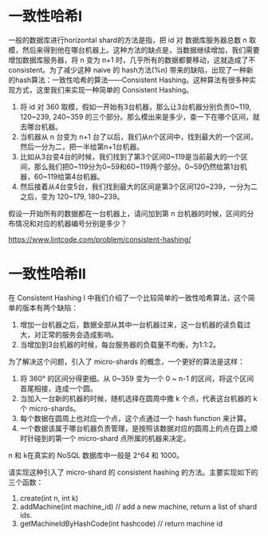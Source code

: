 # 一致性哈希I
一般的数据库进行horizontal shard的方法是指，把 id 对 数据库服务器总数 n 取模，然后来得到他在哪台机器上。这种方法的缺点是，当数据继续增加，我们需要增加数据库服务器，将 n 变为 n+1 时，几乎所有的数据都要移动，这就造成了不 consistent。为了减少这种 naive 的 hash方法(%n) 带来的缺陷，出现了一种新的hash算法：一致性哈希的算法——Consistent Hashing。这种算法有很多种实现方式，这里我们来实现一种简单的 Consistent Hashing。
1. 将 id 对 360 取模，假如一开始有3台机器，那么让3台机器分别负责0~119, 120~239, 240~359 的三个部分。那么模出来是多少，查一下在哪个区间，就去哪台机器。
2. 当机器从 n 台变为 n+1 台了以后，我们从n个区间中，找到最大的一个区间，然后一分为二，把一半给第n+1台机器。
3. 比如从3台变4台的时候，我们找到了第3个区间0~119是当前最大的一个区间，那么我们把0~119分为0~59和60~119两个部分。0~59仍然给第1台机器，60~119给第4台机器。
4. 然后接着从4台变5台，我们找到最大的区间是第3个区间120~239，一分为二之后，变为 120~179, 180~239。

假设一开始所有的数据都在一台机器上，请问加到第 n 台机器的时候，区间的分布情况和对应的机器编号分别是多少？

https://www.lintcode.com/problem/consistent-hashing/

# 一致性哈希II
在 Consistent Hashing I 中我们介绍了一个比较简单的一致性哈希算法，这个简单的版本有两个缺陷：

1. 增加一台机器之后，数据全部从其中一台机器过来，这一台机器的读负载过大，对正常的服务会造成影响。
2. 当增加到3台机器的时候，每台服务器的负载量不均衡，为1:1:2。

为了解决这个问题，引入了 micro-shards 的概念，一个更好的算法是这样：
1. 将 360° 的区间分得更细。从 0~359 变为一个 0 ~ n-1 的区间，将这个区间首尾相接，连成一个圆。
2. 当加入一台新的机器的时候，随机选择在圆周中撒 k 个点，代表这台机器的 k 个 micro-shards。
3. 每个数据在圆周上也对应一个点，这个点通过一个 hash function 来计算。
4. 一个数据该属于哪台机器负责管理，是按照该数据对应的圆周上的点在圆上顺时针碰到的第一个 micro-shard 点所属的机器来决定。

n 和 k在真实的 NoSQL 数据库中一般是 2^64 和 1000。

请实现这种引入了 micro-shard 的 consistent hashing 的方法。主要实现如下的三个函数：
1. create(int n, int k)
2. addMachine(int machine_id) // add a new machine, return a list of shard ids.
3. getMachineIdByHashCode(int hashcode) // return machine id
